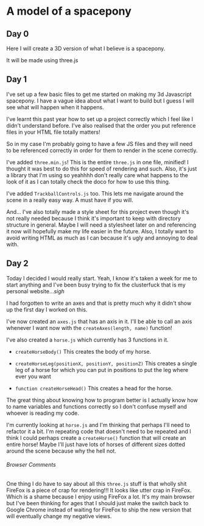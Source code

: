 # A model of a spacepony

## Day 0

Here I will create a 3D version of what I believe is a spacepony.

It will be made using three.js

## Day 1

I've set up a few basic files to get me started on making my 3d Javascript
spacepony. I have a vague idea about what I want to build but I guess I will see
what will happen when it happens.

I've learnt this past year how to set up a project correctly which I feel like I
didn't understand before. I've also realised that the order you put reference
files in your HTML file totally matters!

So in my case I'm probably going to have a few JS files and they will need to be
referenced correctly in order for them to render in the scene correctly.

I've added `three.min.js`! This is the entire `three.js` in one file, minified! I thought it was best to do this for speed of rendering and such. Also, it's just a library that I'm using so yeahhhh don't really care what happens to the look of it as I can totally check the doco for how to use this thing.

I've added `TrackballControls.js` too. This lets me navigate around the scene in a really easy way. A must have if you will.

And... I've also totally made a style sheet for this project even though it's not really needed because I think it's important to keep with directory structure in general. Maybe I will need a stylesheet later on and referencing it now will hopefully make my life easier in the future. Also, I totally want to avoid writing HTML as much as I can because it's ugly and annoying to deal with.

## Day 2

Today I decided I would really start. Yeah, I know it's taken a week for me to start anything and I've been busy trying to fix the clusterfuck that is my personal website...*sigh*

I had forgotten to write an axes and that is pretty much why it didn't show up the first day I worked on this.

I've now created an `axes.js` that has an axis in it. I'll be able to call an axis whenever I want now with the `createAxes(length, name)` function!

I've also created a `horse.js` which currently has 3 functions in it.
- `createHorseBody()`
This creates the body of my horse.

- `createHorseLeg(positionX, positionY, positionZ)`
This creates a single leg of a horse for which you can put in positions to put the leg where ever you want

- `function createHorseHead()`
This creates a head for the horse.

The great thing about knowing how to program better is I actually know how to name variables and functions correctly so I don't confuse myself and whoever is reading my code.

I'm currently looking at `horse.js` and I'm thinking that perhaps I'll need to refactor it a bit. I'm repeating code that doesn't need to be repeated and I think I could perhaps create a `createHorse()` function that will create an entire horse! Maybe I'll just have lots of horses of different sizes dotted around the scene because why the hell not.

###### Browser Comments
One thing I do have to say about all this `three.js` stuff is that wholly shit FireFox is a piece of crap for rendering!!! It looks like utter crap in FireFox. Which is a shame because I enjoy using FireFox a lot. It's my main browser but I've been thinking for ages that I should just make the switch back to Google Chrome instead of waiting for FireFox to ship the new version that will eventually change my negative views.

